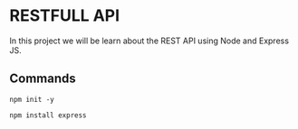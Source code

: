 # RESTFULL API

In this project we will be learn about the REST API using Node and Express JS.

## Commands

```
npm init -y

npm install express
```